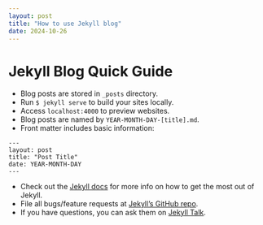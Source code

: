 ```yaml
---
layout: post
title: "How to use Jekyll blog"
date: 2024-10-26
---
```


# Jekyll Blog Quick Guide

- Blog posts are stored in `_posts` directory. 
- Run `$ jekyll serve` to build your sites locally.
- Access `localhost:4000` to preview websites.
- Blog posts are named by `YEAR-MONTH-DAY-[title].md`.
- Front matter includes basic information:

```
---
layout: post
title: "Post Title"
date: YEAR-MONTH-DAY
---
```
- Check out the [Jekyll docs][jekyll-docs] for more info on how to get the most out of Jekyll.
- File all bugs/feature requests at [Jekyll’s GitHub repo][jekyll-gh].
- If you have questions, you can ask them on [Jekyll Talk][jekyll-talk].

[jekyll-docs]: https://jekyllrb.com/docs/home
[jekyll-gh]:   https://github.com/jekyll/jekyll
[jekyll-talk]: https://talk.jekyllrb.com/
